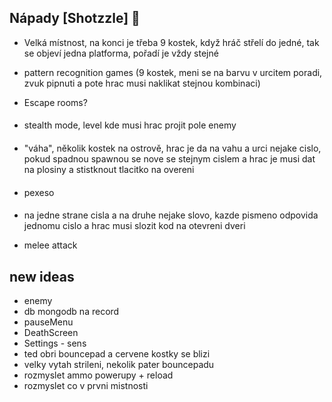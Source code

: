 ## Nápady [Shotzzle] 🔫

- Velká místnost, na konci je třeba 9 kostek,
    když hráč střelí do jedné, tak se objeví jedna platforma, 
    pořadí je vždy stejné

- pattern recognition games (9 kostek, meni se na barvu v urcitem poradi, zvuk pipnuti a pote hrac musi naklikat stejnou kombinaci)

 - Escape rooms?
####
 - stealth mode, level kde musi hrac projit pole enemy
####
 - "váha", několik kostek na ostrově, hrac je da na vahu a urci nejake cislo, pokud spadnou spawnou se nove se stejnym cislem a hrac je musi dat na plosiny a stistknout tlacitko na overeni
####
- pexeso
####
- na jedne strane cisla a na druhe nejake slovo, kazde pismeno odpovida jednomu cislo a hrac musi slozit kod na otevreni dveri




- melee attack
## new ideas
- enemy
- db mongodb na record
- pauseMenu
- DeathScreen
- Settings - sens
- ted obri bouncepad a cervene kostky se blizi
- velky vytah strileni, nekolik pater bouncepadu
- rozmyslet ammo powerupy + reload
- rozmyslet co v prvni mistnosti
